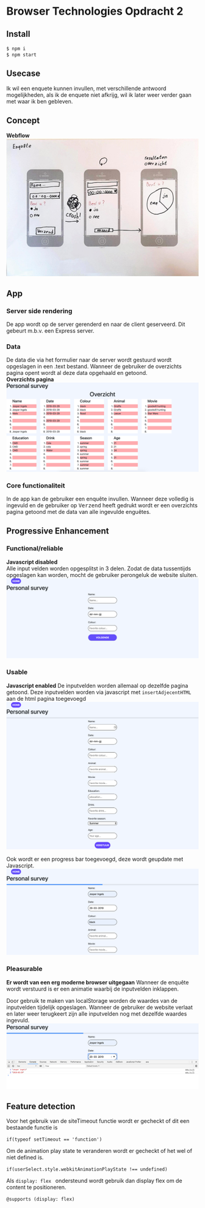 # Browser Technologies Opdracht 2

## Install
```
$ npm i
$ npm start
```

## Usecase
Ik wil een enquete kunnen invullen, met verschillende antwoord mogelijkheden, als ik de enquete niet afkrijg, wil ik later weer verder gaan met waar ik ben gebleven.

## Concept
__Webflow__
![Webflow](public/img/webFlow.jpg)

## App
### Server side rendering
De app wordt op de server gerenderd en naar de client geserveerd. Dit gebeurt m.b.v. een Express server.

### Data
De data die via het formulier naar de server wordt gestuurd wordt opgeslagen in een .text bestand. Wanneer de gebruiker 
de overzichts pagina opent wordt al deze data opgehaald en getoond. <br/>
__Overzichts pagina__
![Overzichts pagina](public/readmeimg/Overview.png)


### Core functionaliteit
In de app kan de gebruiker een enquête invullen. Wanneer deze volledig is ingevuld en de gebruiker op <kbd>Verzend</kbd> heeft gedrukt wordt er een overzichts pagina getoond met de data van alle ingevulde enguêtes.
 

## Progressive Enhancement 
### Functional/reliable
__Javascript disabled__ <br/>
Alle input velden worden opgesplitst in 3 delen. Zodat de data tussentijds opgeslagen kan worden, mocht de gebruiker perongeluk de website sluiten. 
![NoJS](public/readmeimg/functional1.png)

### Usable
__Javascript enabled__
De inputvelden worden allemaal op dezelfde pagina getoond.
Deze inputvelden worden via javascript met ``insertAdjecentHTML`` aan de html pagina toegevoegd
![UsablePage](public/readmeimg/Usable1.png)

Ook wordt er een progress bar toegevoegd, deze wordt geupdate met Javascript.
![UsablePage](public/readmeimg/Usable2.png)

### Pleasurable
__Er wordt van een erg moderne browser uitgegaan__
Wanneer de enquête wordt verstuurd is er een animatie waarbij de inputvelden inklappen.

Door gebruik te maken van localStorage worden de waardes van de inputvelden tijdelijk opgeslagen. Wanneer de gebruiker de website 
verlaat en later weer terugkeert zijn alle inputvelden nog met dezelfde waardes ingevuld.
![local storage](public/readmeimg/localstorageConsole.png)


## Feature detection
Voor het gebruik van de siteTimeout functie wordt er gecheckt of dit een bestaande functie is
```
if(typeof setTimeout == 'function')
```

Om de animation play state te veranderen wordt er gecheckt of het wel of niet defined is. 
```
if(userSelect.style.webkitAnimationPlayState !== undefined)
```

Als ``display: flex `` ondersteund wordt gebruik dan display flex om de content te positioneren.
```
@supports (display: flex)
```









